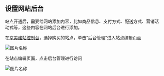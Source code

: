 
## 设置网站后台

站点开通后，需要给网站添加内容，比如商品信息、支付方式、配送方式、营销活动式等，这些内容在网站后台进行添加。

在[京美建站控制台](https://jdcloud-site-console.jdcloud.com/site)，选择购买的站点，单击“后台管理”进入站点编辑页面

![图片名称](https://img1.jcloudcs.com/image/docs/site1203-7.png)

在站点编辑页面，点击后台管理进行访问

![图片名称](https://img1.jcloudcs.com/image/docs/site1203-9.png)




